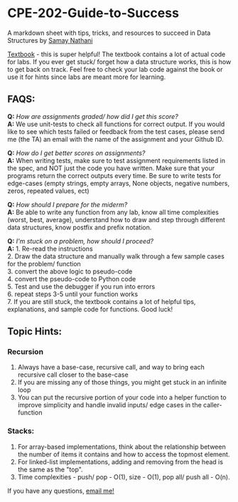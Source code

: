 # CPE-202-Guide-to-Success
A markdown sheet with tips, tricks, and resources to succeed in Data Structures by [Samay Nathani](https://github.com/samaynathani)  
  
[Textbook](https://runestone.academy/runestone/books/published/pythonds/index.html) - this is super helpful! The textbook contains a lot of actual code for labs. If you ever get stuck/ forget how a data structure works, this is how to get back on track. Feel free to check your lab code against the book or use it for hints since labs are meant more for learning.  

## FAQS:  
**Q:** *How are assignments graded/ how did I get this score?*  
**A:** We use unit-tests to check all functions for correct output. If you would like to see which tests failed or feedback from the test cases, please send me (the TA) an email with the name of the assignment and your Github ID.    

**Q:** *How do I get better scores on assignments?*  
**A:** When writing tests, make sure to test assignment requirements listed in the spec, and NOT just the code you have written. Make sure that your programs return the correct outputs every time. Be sure to write tests for edge-cases (empty strings, empty arrays, None objects, negative numbers, zeros, repeated values, ect)    

**Q:** *How should I prepare for the miderm?*  
**A:** Be able to write any function from any lab, know all time complexities (worst, best, average), understand how to draw and step through different data structures, know postfix and prefix notation.    

**Q:** *I'm stuck on a problem, how should I proceed?*  
**A:** 1. Re-read the instructions  
2. Draw the data structure and manually walk through a few sample cases for the problem/ function  
3. convert the above logic to pseudo-code  
4. convert the pseudo-code to Python code  
5. Test and use the debugger if you  run into errors  
6. repeat steps 3-5 until your function works  
7. If you are still stuck, the textbook contains a lot of helpful tips, explanations, and sample code for functions. Good luck!  

## Topic Hints:
### Recursion
1. Always have a base-case, recursive call, and way to bring each recursive call closer to the base-case
2. If you are missing any of those things, you might get stuck in an infinite loop
3. You can put the recursive portion of your code into a helper function to improve simplicity and handle invalid inputs/ edge cases in the caller-function  

### Stacks:
1. For array-based implementations, think about the relationship between the number of items it contains and how to access the topmost element.
2. For linked-list implementations, adding and removing from the head is the same as the "top".
3. Time complexities - push/ pop - O(1), size - O(1), pop all/ push all - O(n).


If you have any questions, [email me!](mailto:snathani@calpoly.edu)
